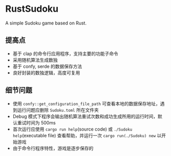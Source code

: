 # RustSudoku
A simple Sudoku game based on Rust. 

## 提高点
- 基于 clap 的命令行应用程序，支持主要的功能子命令
- 采用随机算法生成数独
- 基于 confy, serde 的数据保存方法
- 良好封装的数独逻辑，高度可复用

## 细节问题
- 使用 `confy::get_configuration_file_path` 可查看本地的数据保存地址，遇到运行问题应删除 `Sudoku.toml` 所在文件夹
- Debug 模式下程序会输出随机算法重试次数和成功生成所用的运行时间，默认重试时间为 500ms
- 首次运行应使用 `cargo run help`(source code) 或 `./Sudoku help`(executable file) 查看帮助，并运行一次 `cargo run(./Sudoku) new` 以开始游戏
- 由于命令行程序特性，游戏是逐步保存的